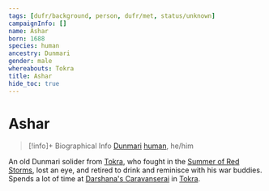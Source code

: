 ```yaml
---
tags: [dufr/background, person, dufr/met, status/unknown]
campaignInfo: []
name: Ashar
born: 1688
species: human
ancestry: Dunmari
gender: male
whereabouts: Tokra
title: Ashar
hide_toc: true
---
```

# Ashar
>[!info]+ Biographical Info
> [Dunmari](<../../gazetteer/greater-dunmar/realms/dunmar/dunmar.md>) [human](<../../species/humans/humans.md>), he/him
> 
>> 

An old Dunmari solider from [Tokra](<../../gazetteer/greater-dunmar/realms/dunmar/central-dunmar/tokra/tokra.md>), who fought in the [Summer of Red Storms](<../../events/1700s/1709/summer-of-red-storms.md>), lost an eye, and retired to drink and reminisce with his war buddies. Spends a lot of time at [Darshana's Caravanserai](<../../gazetteer/greater-dunmar/realms/dunmar/central-dunmar/tokra/darshana-s-caravanserai.md>) in [Tokra](<../../gazetteer/greater-dunmar/realms/dunmar/central-dunmar/tokra/tokra.md>).
